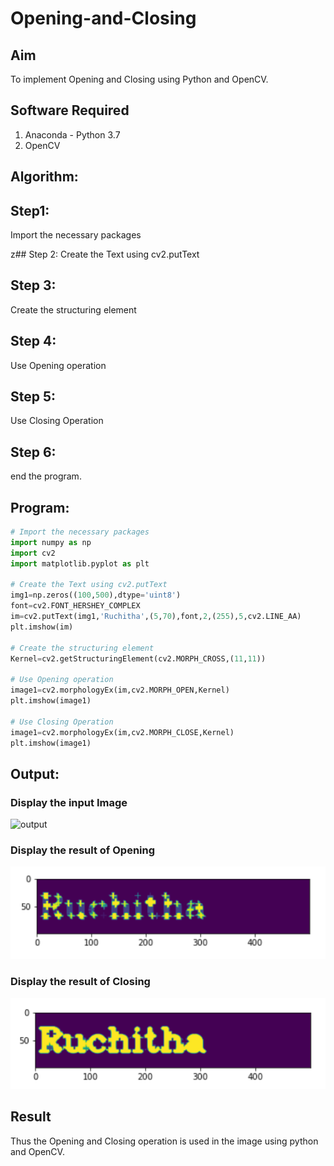 # Opening-and-Closing

## Aim
To implement Opening and Closing using Python and OpenCV.

## Software Required
1. Anaconda - Python 3.7
2. OpenCV
## Algorithm:
## Step1:
Import the necessary packages

z## Step 2:
Create the Text using cv2.putText

## Step 3:
Create the structuring element

## Step 4:
Use Opening operation

## Step 5:
Use Closing Operation

## Step 6:
end the program.
 
## Program:

``` Python
# Import the necessary packages
import numpy as np
import cv2
import matplotlib.pyplot as plt

# Create the Text using cv2.putText
img1=np.zeros((100,500),dtype='uint8')
font=cv2.FONT_HERSHEY_COMPLEX
im=cv2.putText(img1,'Ruchitha',(5,70),font,2,(255),5,cv2.LINE_AA)
plt.imshow(im)

# Create the structuring element
Kernel=cv2.getStructuringElement(cv2.MORPH_CROSS,(11,11))

# Use Opening operation
image1=cv2.morphologyEx(im,cv2.MORPH_OPEN,Kernel)
plt.imshow(image1)

# Use Closing Operation
image1=cv2.morphologyEx(im,cv2.MORPH_CLOSE,Kernel)
plt.imshow(image1)
```

## Output:
### Display the input Image
![output](**https://github.com/RuchithaReddy28/Opening-and-Closing/blob/main/r1.png?raw=true)

### Display the result of Opening
![output](https://github.com/RuchithaReddy28/Opening-and-Closing/blob/main/r2.png?raw=true)

### Display the result of Closing
![output](https://github.com/RuchithaReddy28/Opening-and-Closing/blob/main/r3.png?raw=true)

## Result
Thus the Opening and Closing operation is used in the image using python and OpenCV.
